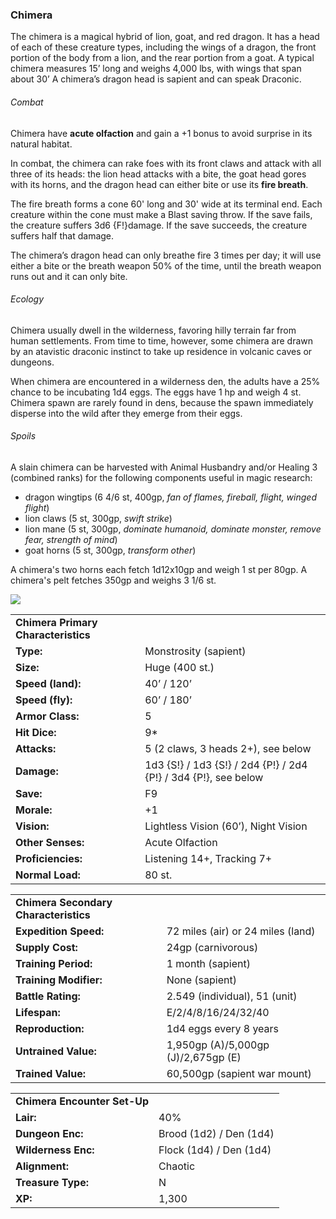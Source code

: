 ### Chimera

The chimera is a magical hybrid of lion, goat, and red dragon. It has a head of each of these creature types, including the wings of a dragon, the front portion of the body from a lion, and the rear portion from a goat. A typical chimera measures 15’ long and weighs 4,000 lbs, with wings that span about 30’ A chimera’s dragon head is sapient and can speak Draconic.

###### Combat

Chimera have **acute olfaction** and gain a +1 bonus to avoid surprise in its natural habitat.

In combat, the chimera can rake foes with its front claws and attack with all three of its heads: the lion head attacks with a bite, the goat head gores with its horns, and the dragon head can either bite or use its **fire breath**.

The fire breath forms a cone 60' long and 30' wide at its terminal end. Each creature within the cone must make a Blast saving throw. If the save fails, the creature suffers 3d6 {F!}damage. If the save succeeds, the creature suffers half that damage.

The chimera’s dragon head can only breathe fire 3 times per day; it will use either a bite or the breath weapon 50% of the time, until the breath weapon runs out and it can only bite.

###### Ecology

Chimera usually dwell in the wilderness, favoring hilly terrain far from human settlements. From time to time, however, some chimera are drawn by an atavistic draconic instinct to take up residence in volcanic caves or dungeons.

When chimera are encountered in a wilderness den, the adults have a 25% chance to be incubating 1d4 eggs. The eggs have 1 hp and weigh 4 st. Chimera spawn are rarely found in dens, because the spawn immediately disperse into the wild after they emerge from their eggs.

###### Spoils

A slain chimera can be harvested with Animal Husbandry and/or Healing 3 (combined ranks) for the following components useful in magic research:

* dragon wingtips (6 4/6 st, 400gp, *fan of flames, fireball, flight, winged flight*)
* lion claws (5 st, 300gp, *swift strike*)
* lion mane (5 st, 300gp, *dominate humanoid, dominate monster, remove fear, strength of mind*)
* goat horns (5 st, 300gp, *transform other*)

A chimera's two horns each fetch 1d12x10gp and weigh 1 st per 80gp. A chimera's pelt fetches 350gp and weighs 3 1/6 st.

![](data:image/png;base64...)

|  |  |
| --- | --- |
| **Chimera** **Primary Characteristics** | |
| **Type:** | Monstrosity (sapient) |
| **Size:** | Huge (400 st.) |
| **Speed (land):** | 40’ / 120’ |
| **Speed (fly):** | 60’ / 180’ |
| **Armor Class:** | 5 |
| **Hit Dice:** | 9\* |
| **Attacks:** | 5 (2 claws, 3 heads 2+), see below |
| **Damage:** | 1d3 {S!} / 1d3 {S!} / 2d4 {P!} / 2d4 {P!} / 3d4 {P!}, see below |
| **Save:** | F9 |
| **Morale:** | +1 |
| **Vision:** | Lightless Vision (60’), Night Vision |
| **Other Senses:** | Acute Olfaction |
| **Proficiencies:** | Listening 14+, Tracking 7+ |
| **Normal Load:** | 80 st. |

|  |  |
| --- | --- |
| **Chimera** **Secondary Characteristics** | |
| **Expedition Speed:** | 72 miles (air) or 24 miles (land) |
| **Supply Cost:** | 24gp (carnivorous) |
| **Training Period:** | 1 month (sapient) |
| **Training Modifier:** | None (sapient) |
| **Battle Rating:** | 2.549 (individual), 51 (unit) |
| **Lifespan:** | E/2/4/8/16/24/32/40 |
| **Reproduction:** | 1d4 eggs every 8 years |
| **Untrained Value:** | 1,950gp (A)/5,000gp (J)/2,675gp (E) |
| **Trained Value:** | 60,500gp (sapient war mount) |

|  |  |
| --- | --- |
| **Chimera** **Encounter Set-Up** | |
| **Lair:** | 40% |
| **Dungeon Enc:** | Brood (1d2) / Den (1d4) |
| **Wilderness Enc:** | Flock (1d4) / Den (1d4) |
| **Alignment:** | Chaotic |
| **Treasure Type:** | N |
| **XP:** | 1,300 |
